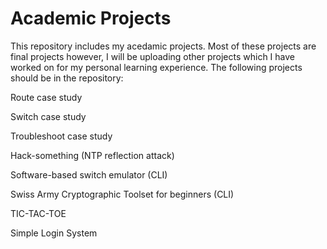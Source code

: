 # Academic Projects
This repository includes my acedamic projects. Most of these projects are final projects however, I will be uploading other projects which I have worked on for my personal learning experience. The following projects should be in the repository:
 
Route case study 

Switch case study 

Troubleshoot case study

Hack-something (NTP reflection attack)

Software-based switch emulator (CLI)

Swiss Army Cryptographic Toolset for beginners (CLI)

TIC-TAC-TOE

Simple Login System


 
 
